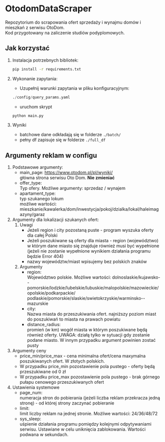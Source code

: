 # OtodomDataScraper

Repozytorium do scrapowania ofert sprzedaży i wynajmu domów i mieszkań z serwisu OtoDom.  
Kod przygotowany na zaliczenie studiów podyplomowych.

## Jak korzystać

1. Instalacja potrzebnych bibliotek:

    ```bash
    pip install -r requirements.txt
    ```

2. Wykonanie zapytania:
    - Uzupełnij warunki zapytania w pliku konfiguracyjnym:

    ```python
    ./config/query_params.yaml
    ```

    - uruchom skrypt

    ```bash
    python main.py
    ```

3. Wyniki
    - batchowe dane odkładają się w folderze `./batch/`
    - pełny df zapisuje się w folderze `./full_df`

## Argumenty reklam w configu

1. Podstawowe argumenty:
    - main_page: <https://www.otodom.pl/pl/wyniki/>  
        główna strona serwisu Oto Dom. **Nie zmieniać**
    - offer_type:  
        Typ ofery. Możliwe argumenty: sprzedaz / wynajem
    - apartament_type:  
        typ szukanego lokum  
        możliwe wartości: mieszkanie/kawalerka/dom/inwestycja/pokoj/dzialka/lokal/haleimagazyny/garaz  
2. Argumenty dla lokalizacji szukanych ofert:  
    1. Uwagi
        - Jeżeli region i city pozostaną puste - program wyszuka oferty dla całej Polski
        - Jeżeli poszukiwane są oferty dla miasta - region (województwo) w którym dane miasto się znajduje również musi być wypełnione
            (jeżeli nie zostanie wypełnione wynikiem działania programu będzie Error 404)
        - nazwy województw/miast wpisujemy bez polskich znaków  
    2. Argumenty
        - region:  
            Województwo polskie. Możliwe wartości:
            dolnoslaskie/kujawsko--pomorskie/lodzkie/lubelskie/lubuskie/malopolskie/mazowieckie/opolskie/podkarpackie/
            podlaskie/pomorskie/slaskie/swietokrzyskie/warminsko--mazurskie
        - city:  
            Nazwa miasta do przeszukiwania ofert. najniższy poziom miast do poszukiwań to miasta na prawach powiatu
        - distance_radius:  
            promień (w km) wogół miasta w którym poszukiwane będą również oferty.
            UWAGA: działą tylko w sytuacji gdy zostanie podane miasto. W innym przypadku argument powinien zostać pusty
3. Argumenty ceny
    - price_min/price_max - cena minimalna ofert/cena maxymalna poszukiwanych ofert. W złotych polskich.
    - W przypadku price_min pozostawienie pola pustego - oferty będą przeszukiwane od 0 zł
    - W przypadku price_max pozostawienie pola pustego - brak górnego pułapu cenowego przeszukiwanych ofert
4. Ustawienia systemowe
    - page_num:  
        numeracja stron do pobierania (jeżeli liczba reklam przekracza jedną stronę) - od której strony zaczynać pobieranie
    - limit:  
        limit liczby reklam na jednej stronie. Możliwe wartości: 24/36/48/72
    - sys_sleep:  
        uśpienie działania programu pomiędzy kolejnymi odpytywaniami serwisu. Ustawiane w celu uniknięcia zablokowania.
        Wartości podwana w sekundach.
